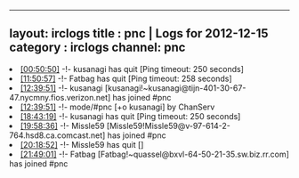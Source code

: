 
---
layout: irclogs
title : pnc | Logs for 2012-12-15
category : irclogs
channel: pnc
---
<li class="logitem"><a href="#00:50:50" name="00:50:50" class="time">[00:50:50]</a> -!- <span class="quit">kusanagi</span> has quit [Ping timeout: 250 seconds] </li>
<li class="logitem"><a href="#11:50:57" name="11:50:57" class="time">[11:50:57]</a> -!- <span class="quit">Fatbag</span> has quit [Ping timeout: 258 seconds] </li>
<li class="logitem"><a href="#12:39:51" name="12:39:51" class="time">[12:39:51]</a> -!- <span class="join">kusanagi</span> [kusanagi!~kusanagi@tijn-401-30-67-47.nycmny.fios.verizon.net] has joined #pnc </li>
<li class="logitem"><a href="#12:39:51" name="12:39:51" class="time">[12:39:51]</a> -!- mode/<span class="mode">#pnc</span> [+o kusanagi] by ChanServ </li>
<li class="logitem"><a href="#18:43:19" name="18:43:19" class="time">[18:43:19]</a> -!- <span class="quit">kusanagi</span> has quit [Ping timeout: 250 seconds] </li>
<li class="logitem"><a href="#19:58:36" name="19:58:36" class="time">[19:58:36]</a> -!- <span class="join">Missle59</span> [Missle59!Missle59@v-97-614-2-764.hsd8.ca.comcast.net] has joined #pnc </li>
<li class="logitem"><a href="#20:18:52" name="20:18:52" class="time">[20:18:52]</a> -!- <span class="quit">Missle59</span> has quit [] </li>
<li class="logitem"><a href="#21:49:01" name="21:49:01" class="time">[21:49:01]</a> -!- <span class="join">Fatbag</span> [Fatbag!~quassel@bxvl-64-50-21-35.sw.biz.rr.com] has joined #pnc </li>


